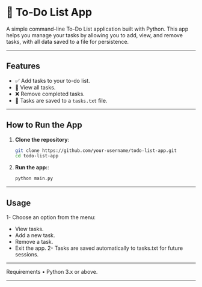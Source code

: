 # 📝 To-Do List App

A simple command-line To-Do List application built with Python. This app helps you manage your tasks by allowing you to add, view, and remove tasks, with all data saved to a file for persistence.

---

## Features
- ✅ Add tasks to your to-do list.
- 📌 View all tasks.
- ❌ Remove completed tasks.
- 💾 Tasks are saved to a `tasks.txt` file.

---

## How to Run the App
1. **Clone the repository**:
   ```bash
   git clone https://github.com/your-username/todo-list-app.git
   cd todo-list-app
2. **Run the app:**:
      ```bash
   python main.py

---

## Usage
1- Choose an option from the menu:
  - View tasks.
  - Add a new task.
  - Remove a task.
  - Exit the app.
2- Tasks are saved automatically to tasks.txt for future sessions.

---

Requirements
	•	Python 3.x or above.

---
